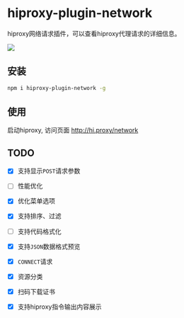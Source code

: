 # hiproxy-plugin-network

 hiproxy网络请求插件，可以查看hiproxy代理请求的详细信息。

 ![](https://raw.githubusercontent.com/hiproxy/hiproxy-plugin-network/master/network.gif)
 
 
## 安装

```bash
npm i hiproxy-plugin-network -g
```
 
 
## 使用

 启动hiproxy, 访问页面 http://hi.proxy/network

## TODO

- [x] 支持显示`POST`请求参数
- [ ] 性能优化
- [x] 优化菜单选项
- [x] 支持排序、过滤
- [ ] 支持代码格式化
- [x] 支持`JSON`数据格式预览
- [x] `CONNECT`请求
- [x] 资源分类
- [x] 扫码下载证书
- [x] 支持hiproxy指令输出内容展示


